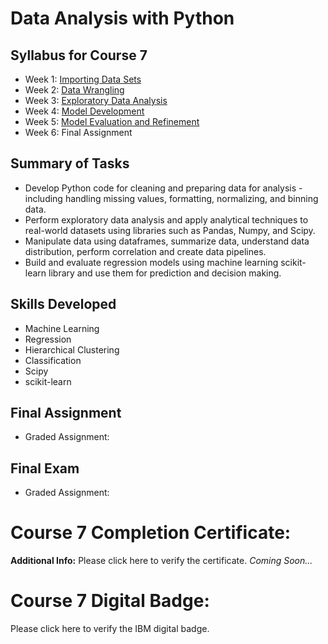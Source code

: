 # Data Analysis with Python
## Syllabus for Course 7
- Week 1: [Importing Data Sets](https://github.com/KailaniBailey/IBM-Data-Science-Professional-Certificate/tree/main/07.%20Data%20Analysis%20with%20Python/Week%201%3A%20Importing%20Data%20Sets)
- Week 2: [Data Wrangling](https://github.com/KailaniBailey/IBM-Data-Science-Professional-Certificate/tree/main/07.%20Data%20Analysis%20with%20Python/Week%202%3A%20Data%20Wrangling)
- Week 3: [Exploratory Data Analysis](https://github.com/KailaniBailey/IBM-Data-Science-Professional-Certificate/tree/main/07.%20Data%20Analysis%20with%20Python/Week%203%3A%20Exploratory%20Data%20Analysis)
- Week 4: [Model Development](https://github.com/KailaniBailey/IBM-Data-Science-Professional-Certificate/tree/main/07.%20Data%20Analysis%20with%20Python/Week%204%3A%20Model%20Development)
- Week 5: [Model Evaluation and Refinement](https://github.com/KailaniBailey/IBM-Data-Science-Professional-Certificate/tree/main/07.%20Data%20Analysis%20with%20Python/Week%205%3A%20Model%20Evaluation%20and%20Refinement)
- Week 6: Final Assignment
## Summary of Tasks
- Develop Python code for cleaning and preparing data for analysis - including handling missing values, formatting, normalizing, and binning data.
- Perform exploratory data analysis and apply analytical techniques to real-world datasets using libraries such as Pandas, Numpy, and Scipy.
- Manipulate data using dataframes, summarize data, understand data distribution, perform correlation and create data pipelines.
- Build and evaluate regression models using machine learning scikit-learn library and use them for prediction and decision making.
## Skills Developed
- Machine Learning
- Regression
- Hierarchical Clustering
- Classification
- Scipy
- scikit-learn
## Final Assignment
- Graded Assignment: 
## Final Exam
- Graded Assignment:
# Course 7 Completion Certificate:
**Additional Info:** Please click here to verify the certificate.
*Coming Soon...*
# Course 7 Digital Badge:
Please click here to verify the IBM digital badge.
